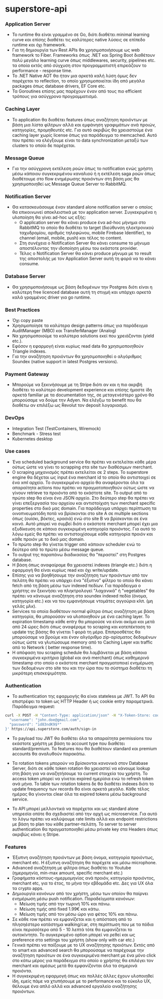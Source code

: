 # superstore-api

### Application Server

- Το runtime θα είναι γραμμένο σε Go, διότι διαθέτει minimal learning curve και επίσης διαθέτει τις καλύτερες native
  λύσεις σε επίπεδο runtime και όχι framework.
- Για τη δημιουργία των Rest APIs θα χρησιμοποιήσουμε ως web framework το Fiber. Frameworks όπως .NET και Spring Boot
  διαθέτουν πολύ μεγάλο learning curve όπως middlewares, security, pipelines etc. τα οποία εκτός από σύγχυση στον
  προγραμματιστή επιρεάζουν το performance - response time.
- Το .NET Native AOT θα ήταν μια αρκετά καλή λύση όμως δεν παρέχεται το reflection, το οποίο χρησιμοποιείται ίδη από
  μεγάλα packages όπως database drivers, EF Core etc.
- Τα Goroutines επίσης μας παρέχουν έναν από τους πιο efficient τρόπους για ασύγχρονο προγραμματισμό.

### Caching Layer

- Το application θα διαθέτει features όπως αναζήτηση προιόντων με βάση μια λίστα φίλτρων αλλά και εμφάνηση γραφιμάτων
  ανά προιών, κατηγορίες, προμηθευτές etc. Για αυτό ακριβώς θα χρειαστούμε ένα caching layer χωρίς license όπως για
  παράδειγμα το memcached. Αυτό που πρέπει να ελέγξουμε είναι το data synchronization μεταξύ των clusters το οποίο δε
  παρέχεται.

### Message Queue

- Για την ασύγχρονη εκτέλεση ροών όπως το notification ενώς χρήστη μέσω κάποιου συγκεκριμένου καναλιού ή η εκτέλεση saga
  ροών όπως διαθέτουμε στο flow ενημέρωσης προιόντων στη βάση μας θα χρησιμοποιηθεί ως Message Queue Server το RabbitMQ.

### Notification Server

- Θα κατασκευάσουμε έναν standard alone notification server ο οποίος θα επικοινωνεί αποκλειστικά με τον application
  server. Συγκεκριμένα η υλοποίηση θα γίνει ad-hoc ως εξής:
    * Ο application server θα κάνει produce ένα ad-hoc μήνημα στο RabbitMQ το οποίο θα διαθέτει το target (διεύθυνση
      ηλεκτρονικού ταχυδρομίου, αριθμός τηλεφώνου, mobile Firebase Identifier), το channel (email, mobile, push) και
      τέλος το content.
    * Στη συνέχεια ο Notification Server θα κάνει consume το μήνυμα αποστέλοντας την ιδοποίηση μέσω του εκάστοτε
      provider.
    * Τέλος ο Notification Server θα κάνει produce μήνυμα με το result της αποστολής με τον Application Server αυτή τη
      φορά να το κάνει consume.

### Database Server

- Θα χρησιμοποιήσουμε ως βάση δεδομένων την Postgres διότι είναι η καλύτερη free licenced database αυτή τη στιγμή και
  υπάρχει αρκετά καλά γραμμένος driver για go runtime.

### Best Practices

- Όχι copy paste
- Χρησιμοποίησε τα καλύτερα design patterns όπως για παράδειγμα AuditManager (MBO) και TransferManager (Analog)
- Να χρησιμοποιούμε τα καλύτερα solutions εκεί που χρειάζονται (yield etc.).
- Εφόσον η εφαρμογή είναι κυρίως read data θα χρησιμοποιηθούν Triangle indexes.
- Για την αναζήτηση προιόντων θα χρησιμοποιηθεί ο αλγόριθμος Soundex (native support in latest Postgres versions).

### Payment Gateway

- Μπορούμε να ξεκινήσουμε με τη Stripe διότι αν και η πιο ακριβή διαθέτει το καλύτερο development experience και επίσης
  ήμαστε ίδη αρκετά familiar με τα documentation της, σε μεταγενέστερο χρόνο θα μπορούσαμε να δούμε την Adyen. Να ελέγξω
  τα benefit που θα διαθέτω αν επιλέξω ως Revolut τον deposit λογαριασμό.

### DevOps

- Integration Test (TestContainers, Wiremock)
- Benchmark - Stress test
- Kubernetes desktop

### Use cases

- Ένα scheduled background service θα πρέπει να εκτελείται κάθε μέρα ούτως ώστε να γίνει το scrapping στα site των
  διαθέσιμων merchant.
- Ο scraping μηχανισμός πρέπει εκτελείται σε 2 steps. Το superstore engine θα δέχεται ως input ένα merchant id το οποίο
  θα αντιστοιχεί σε ένα xml αρχείο. Το συγκεκριμένο αρχείο θα αναφέρονται όλα τα απαραίτητα actions που πρέπει να
  πραγματοποιηθούν ούτως ώστε να γίνουν retrieve τα προιόντα από το εκάστοτε site. Το output από το πρώτο step θα είναι
  ένα JSON αρχείο. Στο δεύτερο step θα πρέπει να γίνει επεξεργασία του αρχείου και αντιστοίχιση των merchant specific
  properties στο δικό μας domain. Για παράδειγμα υπάρχει περίπτωση τα οινοπνευματόδη ποτά να βρίσκονται στο site A σε
  multiple sections όπως (ουίσκι, βόκτες, κρασιά) ενώ στο site B να βρίσκονται σε ένα κοινό. Αυτό μπορεί να συμβεί διότι
  ο εκάστοτε merchant μπορεί έχει μια εξυδίκευση σε κάποια συγκεκριμένη κατηγορία προιόντος. Για αυτό το λόγω εμείς θα
  πρέπει να αντιστοιχίσουμε κάθε κατηγορία προιόν και κάθε προιόν με το δικό μας domain.
- Το πρώτο step θα γίνεται trigger από κάποιον scheduler ενώ το δεύτερο από το πρώτο μέσω message queue.
- Το output της παραπάνω διαδικασίας θα "περαστεί" στη Postgres database.
- Η βάση όπως αναφαίραμε θα χρειαστεί indexes (triangle etc.) διότι η εφαρμογή θα είναι κυρίως read και όχι
  write/update.
- Επίσης για να βοηθήσουμε την αναζήτηση των προιόντων από τον πελάτη θα πρέπει να υπάρχει ένα "έξυπνο" φίλτρο το οποίο
  θα κάνει fetch από τη βάση μέσω των indexed πεδίων. Για παράδειγμα ο χρήστης αν ξεκινήσει να πληκτρολογεί "λαχανικά"
  ή "vegetables" θα πρέπει να κάνουμε αναζήτηση στα soundex indexed πεδία (όνομα, κατηγορία etc.) και να του εμφανήσουμε
  ντομάτες αγγούρια κλπ. (μη γελάς μλκ).
- Services τα οποία διαθέτουν normal φίλτρα όπως αναζήτηση με βάση κατηγορία, θα μπορούσαν να υλοποιηθούν με ένα caching
  layer. Το expiration timestamp κάθε entry θα μπορούσε να είναι ακόμα και μετά από 24 ώρες διότι όπως αναφέραμε το
  scraping και κατεπέκταση το update της βάσης θα γίνεται 1 φορά τη μέρα. Επιπροσθέτος θα μπορούσαμε να βρούμε και έναν
  αλγόριθμο zip-αρίσματος δεδομένων ούτως ώστε να γλυτώσουμε memory από το Caching Layer και traffic από το Network (
  better response time).
- Η απόφαση του scraping schedule θα λαμβάνεται με βάση κάποια συγκεκριμένα κριτήρια (global και ανά merchant) όπως
  καθημερινό timestamp στο οποίο ο εκάστοτε merchant πραγματοποιεί ενημέρωση των δεδομένων στο site του και την ώρα που
  το σύστημα διαθέτει τη μικρότερη επισκεψιμότητα.

### Authentication

- Το authentication της εφαρμογής θα είναι stateless με JWT. Το API θα επιστρέφει το token ως HTTP Header ή ως cookie
  entry παραμετρικά. Παράδειγμα request:

```bash
curl -X POST -H "Content-Type: application/json" -H "X-Token-Store: cookie" -d '{
  "username": "john.doe@gmail.com",
  "password": "id83ndK9$*"
}' https://api.superstore.com/auth/sign-in
```

- Το payload του JWT θα διαθέτει όλα τα απαραίτητα permissions του εκάστοτε χρήστη με βάση το account type που διαθέτει
  standard/premium. Τα features που θα διαθέτουν standard και premium accounts θα αναλυθούν παρακάτω.

- Τα rotation tokens μπορούν να βρίσκονται κανονικά στον Database Server, διότι σε κάθε token rotation θα χρειαστεί να
  κάνουμε lookup στη βάση για να αναζητήσουμε τα current στοιχεία του χρήστη. Το access token μπορεί να γίνεται expired
  ημερίσια ενώ το refresh token ανά μήνα. Το table των rotation tokens δε θα διαθέτει indexes διότι το update frequency
  των records θα είναι αρκετά μεγάλο. Κάθε τέλος ημέρας θα γίνονται clear όλα τα expired tokens μέσω background service.

- Το API μπορεί μελλοντικά να παρέχεται και ως standard alone υπηρεσία οπότε θα σχεδιαστεί από την αρχή ως microservice.
  Για αυτό το λόγω πρέπει να καλύψουμε rate limits αλλά και endpoint restrictions με βάση το plan του κάθε
  partner-πελάτη. Το server to server authentication θα πραγματοποιηθεί μέσω private key στα Headers όπως ακριβώς κάνει
  η Stripe.

### Features

- Έξυπνη αναζήτηση προιόντων με βάση όνομα, κατηγορία προιόντως, merchant etc. Η έξυπνη αναζήτηση θα παρέχετε και μέσω
  microphone.
- Advanced αναζήτηση με φίλτρα όπως διαθέτει το Youtube (ημερομηνία, min-max amount, specific merchant etc.)
- Γραφήματα κόστους-ημερμομηνίας ανά προιόν, κατηγορία προιόντος, merchant etc, για το έτος, το μήνα την εβδομάδα etc.
  Δες για UX όλα τα crypto apps.
- Δημιουργία κανόνων από τον χρήστη, μέσω των οποίον θα παίρνει ενημέρωση μέσω push notification. Παραδείγματα κανόνων:
    * Μείωση τιμής από την τωρινή 10% και πάνω.
    * Μείωση τιμής από fixed 1.99€ και κάτω.
    * Μείωση τιμής από τον μέσω ώρο για φέτος 10% και πάνω.
- Σε κάθε row πρέπει να εμφανίζεται και η απόσταση από το πλησηέστερο κατάστημα walking/car, στη περίπτωση που με τα
  πόδια είναι περισσότερο από 5 - 10 λεπτά τότε θα εμφανίζεται το αυτοκίντητο. Το αυγκερκιμένο option μπορεί να ρεθεί
  και ως preference στα settings του χρήστη (show only with car etc.)
- Γενικά πρέπει να παίξουμε με το UX αναζήτησης προιότων. Εκτός από το smart και advanced search θα μπορούσαμε να
  παρέχουμε την αναζήτηση προιότων σε ένα συγκεκριμένα merchant με ένα μόνο click στο κάτω μέρος για παράδειγμα στο
  οποίο ο χρήστης θα επιλέγει τον merchant και αμέσως μετά θα εμφανίζονται όλα τα σημερινά προιόντα.
- Η συγκεκριμένη εφαρμογή όπως και πολλές άλλες έχουν υλοποιηθεί ίδη, εμείς πάμε να χτυπήσουμε με το performance και το
  εύκολο UX, θέλουμε ένα απλό αλλά και advanced εργαλείο αναζήτησης προιόντων.